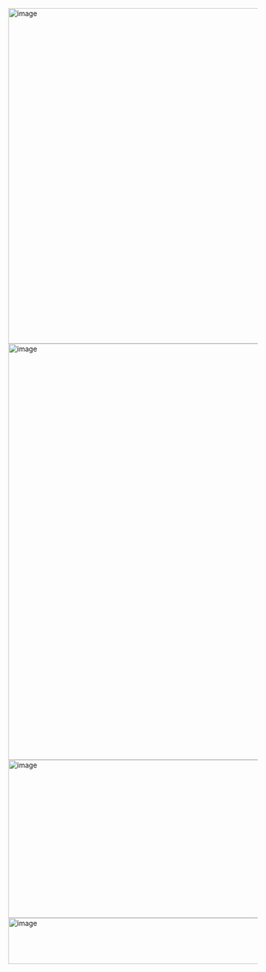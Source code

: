 <img width="1003" height="677" alt="image" src="https://github.com/user-attachments/assets/635596f9-81ca-4611-ad7e-b71bd658bb49" />

<img width="1380" height="840" alt="image" src="https://github.com/user-attachments/assets/21762547-17e4-4f53-b63b-da85604b6078" />

<img width="933" height="319" alt="image" src="https://github.com/user-attachments/assets/21499fc3-2b64-431b-a6cc-2489b5ffa503" />

<img width="708" height="93" alt="image" src="https://github.com/user-attachments/assets/78c2a2f8-9ac5-467d-a71f-8449913ebc2c" />


